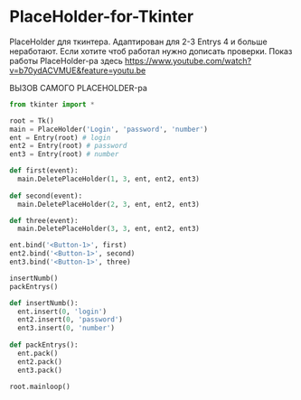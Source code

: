 # PlaceHolder-for-Tkinter
PlaceHolder для ткинтера. Адаптирован для 2-3 Entrys 4 и больше неработают. Если хотите чтоб работал нужно дописать проверки.
Показ работы PlaceHolder-ра здесь https://www.youtube.com/watch?v=b70ydACVMUE&feature=youtu.be

ВЫЗОВ САМОГО PLACEHOLDER-ра
```py
from tkinter import *

root = Tk()
main = PlaceHolder('Login', 'password', 'number')
ent = Entry(root) # login
ent2 = Entry(root) # password
ent3 = Entry(root) # number

def first(event):
  main.DeletePlaceHolder(1, 3, ent, ent2, ent3)
 
def second(event):
  main.DeletePlaceHolder(2, 3, ent, ent2, ent3)

def three(event):
  main.DeletePlaceHolder(3, 3, ent, ent2, ent3)

ent.bind('<Button-1>', first)
ent2.bind('<Button-1>', second)
ent3.bind('<Button-1>', three)

insertNumb()
packEntrys()

def insertNumb():
  ent.insert(0, 'login')
  ent2.insert(0, 'password')
  ent3.insert(0, 'number')
  
def packEntrys():
  ent.pack()
  ent2.pack()
  ent3.pack()

root.mainloop()
```
  
